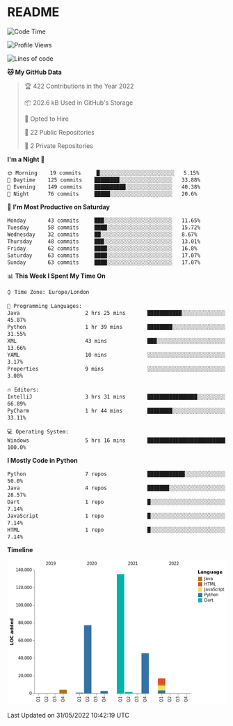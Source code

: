 # README

<!--START_SECTION:waka-->
![Code Time](http://img.shields.io/badge/Code%20Time-0%20secs-blue)

![Profile Views](http://img.shields.io/badge/Profile%20Views-0-blue)

![Lines of code](https://img.shields.io/badge/From%20Hello%20World%20I%27ve%20Written-284%20Thousand%20lines%20of%20code-blue)

**🐱 My GitHub Data** 

> 🏆 422 Contributions in the Year 2022
 > 
> 📦 202.6 kB Used in GitHub's Storage 
 > 
> 💼 Opted to Hire
 > 
> 📜 22 Public Repositories 
 > 
> 🔑 2 Private Repositories  
 > 
**I'm a Night 🦉** 

```text
🌞 Morning    19 commits     █░░░░░░░░░░░░░░░░░░░░░░░░   5.15% 
🌆 Daytime    125 commits    ████████░░░░░░░░░░░░░░░░░   33.88% 
🌃 Evening    149 commits    ██████████░░░░░░░░░░░░░░░   40.38% 
🌙 Night      76 commits     █████░░░░░░░░░░░░░░░░░░░░   20.6%

```
📅 **I'm Most Productive on Saturday** 

```text
Monday       43 commits     ███░░░░░░░░░░░░░░░░░░░░░░   11.65% 
Tuesday      58 commits     ████░░░░░░░░░░░░░░░░░░░░░   15.72% 
Wednesday    32 commits     ██░░░░░░░░░░░░░░░░░░░░░░░   8.67% 
Thursday     48 commits     ███░░░░░░░░░░░░░░░░░░░░░░   13.01% 
Friday       62 commits     ████░░░░░░░░░░░░░░░░░░░░░   16.8% 
Saturday     63 commits     ████░░░░░░░░░░░░░░░░░░░░░   17.07% 
Sunday       63 commits     ████░░░░░░░░░░░░░░░░░░░░░   17.07%

```


📊 **This Week I Spent My Time On** 

```text
⌚︎ Time Zone: Europe/London

💬 Programming Languages: 
Java                     2 hrs 25 mins       ███████████░░░░░░░░░░░░░░   45.87% 
Python                   1 hr 39 mins        ████████░░░░░░░░░░░░░░░░░   31.55% 
XML                      43 mins             ███░░░░░░░░░░░░░░░░░░░░░░   13.66% 
YAML                     10 mins             ░░░░░░░░░░░░░░░░░░░░░░░░░   3.17% 
Properties               9 mins              ░░░░░░░░░░░░░░░░░░░░░░░░░   3.08%

🔥 Editors: 
IntelliJ                 3 hrs 31 mins       ████████████████░░░░░░░░░   66.89% 
PyCharm                  1 hr 44 mins        ████████░░░░░░░░░░░░░░░░░   33.11%

💻 Operating System: 
Windows                  5 hrs 16 mins       █████████████████████████   100.0%

```

**I Mostly Code in Python** 

```text
Python                   7 repos             ████████████░░░░░░░░░░░░░   50.0% 
Java                     4 repos             ███████░░░░░░░░░░░░░░░░░░   28.57% 
Dart                     1 repo              █░░░░░░░░░░░░░░░░░░░░░░░░   7.14% 
JavaScript               1 repo              █░░░░░░░░░░░░░░░░░░░░░░░░   7.14% 
HTML                     1 repo              █░░░░░░░░░░░░░░░░░░░░░░░░   7.14%

```


**Timeline**

![Chart not found](https://raw.githubusercontent.com/XeonHis/XeonHis/main/charts/bar_graph.png) 


 Last Updated on 31/05/2022 10:42:19 UTC
<!--END_SECTION:waka-->
